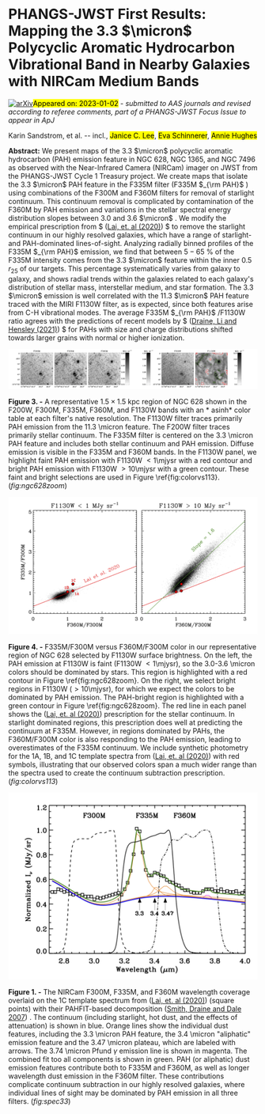 <div class="macros" style="visibility:hidden;">
$\newcommand{\ensuremath}{}$
$\newcommand{\xspace}{}$
$\newcommand{\object}[1]{\texttt{#1}}$
$\newcommand{\farcs}{{.}''}$
$\newcommand{\farcm}{{.}'}$
$\newcommand{\arcsec}{''}$
$\newcommand{\arcmin}{'}$
$\newcommand{\ion}[2]{#1#2}$
$\newcommand{\textsc}[1]{\textrm{#1}}$
$\newcommand{\hl}[1]{\textrm{#1}}$
$\newcommand{\footnote}[1]{}$
$\newcommand{\vdag}{(v)^\dagger}$
$\newcommand$
$\newcommand$
$\newcommand{\obsdateone}{July 6, 2022}$
$\newcommand{\obsdatetwo}{July 15, 2022}$
$\newcommand{\mjysr}{MJy sr^{-1}}$</div>

<div class="macros" style="visibility:hidden;">
$\newcommand{\ensuremath}{}$
$\newcommand{\xspace}{}$
$\newcommand{\object}[1]{\texttt{#1}}$
$\newcommand{\farcs}{{.}''}$
$\newcommand{\farcm}{{.}'}$
$\newcommand{\arcsec}{''}$
$\newcommand{\arcmin}{'}$
$\newcommand{\ion}[2]{#1#2}$
$\newcommand{\textsc}[1]{\textrm{#1}}$
$\newcommand{\hl}[1]{\textrm{#1}}$
$\newcommand{\footnote}[1]{}$
$\newcommand{\vdag}{(v)^\dagger}$
$\newcommand$
$\newcommand$
$\newcommand{\obsdateone}{July 6, 2022}$
$\newcommand{\obsdatetwo}{July 15, 2022}$
$\newcommand{\mjysr}{MJy sr^{-1}}$</div>



<div id="title">

# PHANGS-JWST First Results: Mapping the 3.3 $\micron$ Polycyclic Aromatic Hydrocarbon Vibrational Band in Nearby Galaxies with NIRCam Medium Bands

</div>
<div id="comments">

[![arXiv](https://img.shields.io/badge/arXiv-2301.00854-b31b1b.svg)](https://arxiv.org/abs/2301.00854)<mark>Appeared on: 2023-01-02</mark> - _submitted to AAS journals and revised according to referee comments, part of a PHANGS-JWST Focus Issue to appear in ApJ_

</div>
<div id="authors">

Karin Sandstrom, et al. -- incl., <mark><mark>Janice C. Lee</mark></mark>, <mark><mark>Eva Schinnerer</mark></mark>, <mark><mark>Annie Hughes</mark></mark>

</div>
<div id="abstract">

**Abstract:** We present maps of the 3.3 $\micron$ polycyclic aromatic hydrocarbon (PAH) emission feature in NGC 628, NGC 1365, and NGC 7496 as observed with the Near-Infrared Camera (NIRCam) imager on JWST from the PHANGS-JWST Cycle 1 Treasury project. We create maps that isolate the 3.3 $\micron$ PAH feature in the F335M filter (F335M $_{\rm PAH}$ ) using combinations of the F300M and F360M filters for removal of starlight continuum. This continuum removal is complicated by contamination of the F360M by PAH emission and variations in the stellar spectral energy distribution slopes between 3.0 and 3.6 $\micron$ . We modify the empirical prescription from $ ([Lai, et. al (2020)]()) $ to remove the starlight continuum in our highly resolved galaxies, which have a range of starlight- and PAH-dominated lines-of-sight.  Analyzing radially binned profiles of the F335M $_{\rm PAH}$ emission, we find that between $5-65$ \% of the F335M intensity comes from the 3.3 $\micron$ feature within the inner 0.5 $r_{25}$ of our targets. This percentage systematically varies from galaxy to galaxy, and shows radial trends within the galaxies related to each galaxy's distribution of stellar mass, interstellar medium, and star formation. The 3.3 $\micron$ emission is well correlated with the 11.3 $\micron$ PAH feature traced with the MIRI F1130W filter, as is expected, since both features arise from C-H vibrational modes. The average F335M $_{\rm PAH}$ /F1130W ratio agrees with the predictions of recent models by $ ([Draine, Li and Hensley (2021)]()) $ for PAHs with size and charge distributions shifted towards larger grains with normal or higher ionization.

</div>

<div id="div_fig1">

<img src="tmp_2301.00854/./figures/fig1_panel1.png" alt="Fig3.1" width="50%"/><img src="tmp_2301.00854/./figures/fig1_panel2.png" alt="Fig3.2" width="50%"/>

**Figure 3. -** A representative $1.5\times 1.5$ kpc region of NGC 628 shown in the F200W, F300M, F335M, F360M, and F1130W bands with an * asinh* color table at each filter's native resolution. The F1130W filter traces primarily PAH emission from the 11.3 \micron feature. The F200W filter traces primarily stellar continuum.  The F335M filter is centered on the 3.3 \micron PAH feature and includes both stellar continuum and PAH emission.  Diffuse emission is visible in the F335M and F360M bands. In the F1130W panel, we highlight faint PAH emission with F1130W $<1$\mjysr with a red contour and bright PAH emission with F1130W $>10$\mjysr with a green contour.  These faint and bright selections are used in Figure \ref{fig:colorvs113}. (*fig:ngc628zoom*)

</div>
<div id="div_fig2">

<img src="tmp_2301.00854/./figures/colors_vs_f1130w_v3.png" alt="Fig4" width="100%"/>

**Figure 4. -** F335M/F300M versus F360M/F300M color in our representative region of NGC 628 selected by F1130W surface brightness. On the left, the PAH emission at F1130W is faint (F1130W $<1$\mjysr), so the 3.0-3.6 \micron colors should be dominated by stars. This region is highlighted with a red contour in Figure \ref{fig:ngc628zoom}. On the right, we select bright regions in F1130W ($>10$\mjysr), for which we expect the colors to be dominated by PAH emission. The PAH-bright region is highlighted with a green contour in Figure \ref{fig:ngc628zoom}. The red line in each panel shows the  ([Lai, et. al (2020)]())  prescription for the stellar continuum. In starlight dominated regions, this prescription does well at predicting the continuum at F335M.  However, in regions dominated by PAHs, the F360M/F300M color is also responding to the PAH emission, leading to overestimates of the F335M continuum. We include synthetic photometry for the 1A, 1B, and 1C template spectra from  ([Lai, et. al (2020)]())  with red symbols, illustrating that our observed colors span a much wider range than the spectra used to create the continuum subtraction prescription. (*fig:colorvs113*)

</div>
<div id="div_fig3">

<img src="tmp_2301.00854/./figures/pah33.png" alt="Fig1" width="100%"/>

**Figure 1. -** The NIRCam F300M, F335M, and F360M wavelength coverage overlaid on the 1C template spectrum from  ([Lai, et. al (2020)]()) (square points) with their PAHFIT-based decomposition  ([Smith, Draine and Dale 2007]()) . The continuum (including starlight, hot dust, and the effects of attenuation) is shown in blue. Orange lines show the individual dust features, including the 3.3 \micron PAH feature, the 3.4 \micron "aliphatic" emission feature and the 3.47 \micron plateau, which are labeled with arrows. The 3.74 \micron Pfund $\gamma$ emission line is shown in magenta.  The combined fit too all components is shown in green. PAH (or aliphatic) dust emission features contribute both to F335M and F360M, as well as longer wavelength dust emission in the F360M filter.  These contributions complicate continuum subtraction in our highly resolved galaxies, where individual lines of sight may be dominated by PAH emission in all three filters. (*fig:spec33*)

</div>